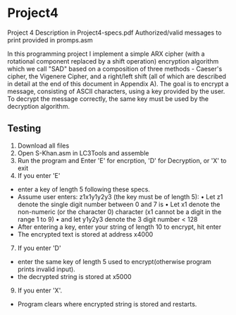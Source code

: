 # Project4
Project 4 Description in Project4-specs.pdf 
Authorized/valid messages to print provided in promps.asm

In this programming project I implement a simple ARX cipher (with a rotational component replaced by a shift operation) encryption algorithm which we call "SAD" based on a composition of three methods - Caeser's cipher, the Vigenere Cipher, and a right/left shift (all of which are described in detail at the end of this document in Appendix A). 
The goal is to encrypt a message, consisting of ASCII characters, using a key provided by the user. To decrypt the message correctly, the same key must be used by the decryption algorithm.

## Testing
1. Download all files
2. Open S-Khan.asm in LC3Tools and assemble
3. Run the program and Enter 'E' for encrption, 'D' for Decryption, or 'X' to exit
4. If you enter 'E' 
  - enter a key of length 5 following these specs.
  - Assume user enters: z1x1y1y2y3 (the key must be of length 5):
    • Let z1 denote the single digit number between 0 and 7 is
    • Let x1 denote the non-numeric (or the character 0) character (x1 cannot be a digit in the range 1 to 9)
    • and let y1y2y3 denote the 3 digit number < 128
  - After entering a key, enter your string of length 10 to encrypt, hit enter
  - The encrypted text is stored at address x4000
7. If you enter 'D'
  - enter the same key of length 5 used to encrypt(otherwise program prints invalid input).
  - the decrypted string is stored at x5000
9. If you enter 'X'.
  - Program clears where encrypted string is stored and restarts. 
